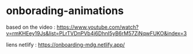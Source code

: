 # onborading-animations
based on the video : https://www.youtube.com/watch?v=rmKHEey19Js&list=PLrTVDnPVb4i6DhnI5yB6rM57ZjNqwFUKO&index=3

liens netlify : https://onboarding-mdg.netlify.app/
